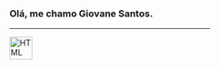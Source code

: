 ### Olá, me chamo Giovane Santos.

<hr width="70%" size="20" noshade> 

<div>
        <img align = "center" alt = "HTML" height = "40" width = "40" src = "https://imgur.com/eFLDvy5.png">
</div>



